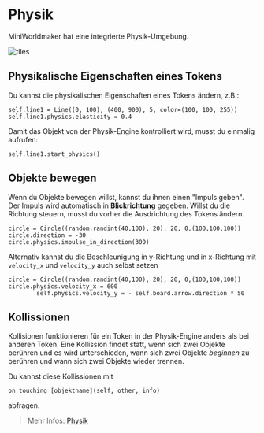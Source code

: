 Physik
======

MiniWorldmaker hat eine integrierte Physik-Umgebung.

![tiles](/_images/physics2.gif)

## Physikalische Eigenschaften eines Tokens

Du kannst die physikalischen Eigenschaften eines Tokens ändern, z.B.:

```
self.line1 = Line((0, 100), (400, 900), 5, color=(100, 100, 255))
self.line1.physics.elasticity = 0.4
```

Damit das Objekt von der Physik-Engine kontrolliert wird, musst du einmalig aufrufen:

```
self.line1.start_physics()
```

## Objekte bewegen

Wenn du Objekte bewegen willst, kannst du ihnen einen "Impuls geben". Der Impuls wird automatisch in **Blickrichtung** gegeben. Willst du die Richtung steuern, musst du vorher die Ausdrichtung des Tokens ändern.

```
circle = Circle((random.randint(40,100), 20), 20, 0,(100,100,100))
circle.direction = -30
circle.physics.impulse_in_direction(300)
```

Alternativ kannst du die Beschleunigung in y-Richtung und in x-Richtung mit `velocity_x` und `velocity_y` auch selbst setzen

```
circle = Circle((random.randint(40,100), 20), 20, 0,(100,100,100))
circle.physics.velocity_x = 600
        self.physics.velocity_y = - self.board.arrow.direction * 50
```

## Kollissionen

Kollisionen funktionieren für ein Token in der Physik-Engine anders als bei anderen Token. Eine Kollission findet statt, wenn sich zwei Objekte berühren und es wird unterschieden, wann sich zwei Objekte *beginnen* zu berühren und wann sich zwei Objekte wieder trennen.

Du kannst diese Kollissionen mit 

`on_touching_[objektname](self, other, info)`

abfragen.



> Mehr Infos: [Physik](../key_concepts/physics.md)
